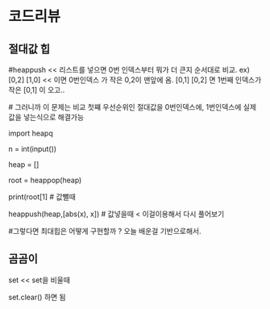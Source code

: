 # 코드리뷰



## 절대값 힙

\#heappush << 리스트를 넣으면 0번 인덱스부터 뭐가 더 큰지 순서대로 비교. ex) [0,2] [1,0] << 이면 0번인덱스 가 작은 0,2이 맨앞에 옴. [0,1] [0,2] 면 1번째 인덱스가 작은 [0,1] 이 오고..



\# 그러니까 이 문제는 비교 첫쨰 우선순위인 절대값을 0번인덱스에, 1번인덱스에 실제값을 넣는식으로 해결가능



import heapq

n = int(input())

heap = []



root = heappop(heap)

print(root[1] # 값뺄때



heappush(heap,[abs(x), x]) # 값넣을때 < 이걸이용해서 다시 풀어보기



\#그렇다면 최대힙은 어떻게 구현할까 ? 오늘 배운걸 기반으로해서.





## 곰곰이

set << set을 비울때



set.clear() 하면 됨